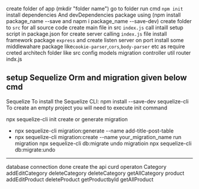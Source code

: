 create folder of app (mkdir "folder name")
go to folder run cmd `npm init`
install dependencies And devDependencies package using (npm install package_name --save and napm i package_name --save-dev)
create folder to `src` for all source code
create main file in src `index.js` call intaill
setup script in package.json for create server calling `index.js` file
install framework package `express` and create listen server on port
install some middlewahare package like`cookie-parser`,`cors`,`body-parser` etc as require
creted architech folder like
src
  config
  models
  migration
  controller
  util
  router
indx.js

setup Sequelize Orm and migration given below cmd
-------------
Sequelize 
To install the Sequelize CLI:
npm install --save-dev sequelize-cli
To create an empty project you will need to execute init command

npx sequelize-cli init
create or generate migration
- npx sequelize-cli migration:generate --name add-title-post-table
-  npx sequelize-cli migration:create --name your_migration_name
run migration
npx sequelize-cli db:migrate
undo migratioin
npx sequelize-cli db:migrate:undo
---------------------
database connection done
create the api curd operaton
Category
   addEditCategory
   deleteCategory
   deleteCategory
   getAllCategory
product
   addEditProduct
   deleteProduct
   getProductbyId
   getAllProduct